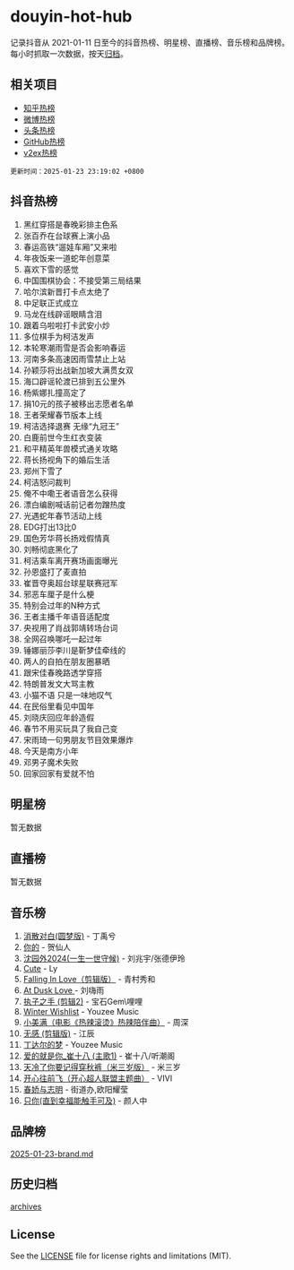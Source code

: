 # douyin-hot-hub

记录抖音从 2021-01-11 日至今的抖音热榜、明星榜、直播榜、音乐榜和品牌榜。每小时抓取一次数据，按天[归档](archives)。

## 相关项目

- [知乎热榜](https://github.com/lonnyzhang423/zhihu-hot-hub)
- [微博热榜](https://github.com/lonnyzhang423/weibo-hot-hub)
- [头条热榜](https://github.com/lonnyzhang423/toutiao-hot-hub)
- [GitHub热榜](https://github.com/lonnyzhang423/github-hot-hub)
- [v2ex热榜](https://github.com/lonnyzhang423/v2ex-hot-hub)


`更新时间：2025-01-23 23:19:02 +0800`

## 抖音热榜

1. 黑红穿搭是春晚彩排主色系
1. 张百乔在台球赛上演小品
1. 春运高铁“遛娃车厢”又来啦
1. 年夜饭来一道蛇年创意菜
1. 喜欢下雪的感觉
1. 中国围棋协会：不接受第三局结果
1. 哈尔滨新晋打卡点太绝了
1. 中足联正式成立
1. 马龙在线辟谣眼睛含泪
1. 跟着乌啦啦打卡武安小炒
1. 多位棋手为柯洁发声
1. 本轮寒潮雨雪是否会影响春运
1. 河南多条高速因雨雪禁止上站
1. 孙颖莎将出战新加坡大满贯女双
1. 海口辟谣轮渡已排到五公里外
1. 杨紫娜扎撞高定了
1. 捐10元的孩子被移出志愿者名单
1. 王者荣耀春节版本上线
1. 柯洁选择退赛 无缘“九冠王”
1. 白鹿前世今生红衣变装
1. 和平精英年兽模式通关攻略
1. 蒋长扬视角下的婚后生活
1. 郑州下雪了
1. 柯洁怒问裁判
1. 俺不中嘞王者语音怎么获得
1. 漂白编剧喊话前记者勿蹭热度
1. 光遇蛇年春节活动上线
1. EDG打出13比0
1. 国色芳华蒋长扬戏假情真
1. 刘畅彻底黑化了
1. 柯洁乘车离开赛场画面曝光
1. 孙恩盛打了麦直拍
1. 崔晋夺奥超台球星联赛冠军
1. 邪恶车厘子是什么梗
1. 特别会过年的N种方式
1. 王者主播千年语音适配度
1. 央视用了肖战郭靖转场台词
1. 全网召唤哪吒一起过年
1. 锤娜丽莎李川是靳梦佳牵线的
1. 两人的自拍在朋友圈暴晒
1. 跟宋佳春晚路透学穿搭
1. 特朗普发文大骂主教
1. 小猫不语 只是一味地叹气
1. 在民俗里看见中国年
1. 刘晓庆回应年龄造假
1. 春节不用买玩具了我自己变
1. 宋雨琦一句男朋友节目效果爆炸
1. 今天是南方小年
1. 邓男子魔术失败
1. 回家回家有爱就不怕

## 明星榜

暂无数据

## 直播榜

暂无数据

## 音乐榜

1. [消散对白(圆梦版)](https://sf5-hl-cdn-tos.douyinstatic.com/obj/tos-cn-ve-2774/og4jB5I5IizzoZVAAAzWgBMAsMDWoArfwBOiFs) - 丁禹兮
1. [你的](https://sf5-hl-cdn-tos.douyinstatic.com/obj/tos-cn-ve-2774/oYuIeKf42jB7sEV6B2upMdpYAgfrQWj0FeRegh) - 贺仙人
1. [沈园外2024(一生一世守候)](https://sf5-hl-cdn-tos.douyinstatic.com/obj/tos-cn-ve-2774/oAIYMHGCmKaYKFDd6FZBf9AfMfx1eErAAEJAFH) - 刘兆宇/张德伊玲
1. [Cute](https://sf6-cdn-tos.douyinstatic.com/obj/tos-cn-ve-2774/o4IbIzHWKAAB4wsS5qMBRiiAlEBGTpQRNfFvuo) - Ly
1. [Falling In Love（剪辑版）](https://sf5-hl-cdn-tos.douyinstatic.com/obj/tos-cn-ve-2774/o8ajpA8zzgBPahbBIO8AcKGBLJezFCRd1wfP9f) - 青村秀和
1. [ At Dusk  Love ](https://sf5-hl-cdn-tos.douyinstatic.com/obj/tos-cn-ve-2774/o8CrpCf5CaYgI4ZrtQgMQAFEfuGqNnRSDQAPBc) - 刘嗨雨
1. [执子之手 (剪辑2)](https://sf5-hl-cdn-tos.douyinstatic.com/obj/tos-cn-ve-2774/oUoZLQjCc31XzqsBnBQUNgeKtYPBcgbFDwtfcu) - 宝石Gem\哩哩
1. [Winter Wishlist](https://sf5-hl-cdn-tos.douyinstatic.com/obj/tos-cn-ve-2774/oIIgUOeamCFCVAzxN6MFRLIBlLGpUqQxeeHrLE) - Youzee Music
1. [小美满（电影《热辣滚烫》热辣陪伴曲）](https://sf5-hl-cdn-tos.douyinstatic.com/obj/tos-cn-ve-2774/o0GAn2lSgfZIDUgtevCGDQYnFg4CwnrBaxbTZL) - 周深
1. [无感 (剪辑版)](https://sf3-cdn-tos.douyinstatic.com/obj/tos-cn-ve-2774/o0eIsUzJBDlQaQFC5OFlgbMEZC1TFYBftOBn6p) - 江辰
1. [丁达尔的梦](https://sf6-cdn-tos.douyinstatic.com/obj/tos-cn-ve-2774/oMU3WirUZBVQkAC9ccG5P2IQirziZM2RTInUY) - Youzee Music
1. [爱的就是你_崔十八 (主歌1)](https://sf5-hl-cdn-tos.douyinstatic.com/obj/tos-cn-ve-2774/oI5BO5DhFZ6UTcNCnZaOCBLtZ7WIMQGfgnXf5E) - 崔十八/听潮阁
1. [天冷了你要记得穿秋裤（米三岁版）](https://sf5-hl-cdn-tos.douyinstatic.com/obj/tos-cn-ve-2774/oQlIwVIDWiZ6BQilAorS7MA0AgCkQDvcZAdm1) - 米三岁
1. [开心往前飞（开心超人联盟主题曲）](https://sf5-hl-cdn-tos.douyinstatic.com/obj/tos-cn-ve-2774/9d8fb7c82cf1421fb93a9fe925275e0a) - VIVI
1. [春娇与志明](https://sf6-cdn-tos.douyinstatic.com/obj/tos-cn-ve-2774/e530d8fceb7044b39707d7f9ff54add1) - 街道办,欧阳耀莹
1. [只你(直到幸福能触手可及)](https://sf5-hl-cdn-tos.douyinstatic.com/obj/tos-cn-ve-2774/o0lBkRDzFTeaVSUz3ZZSCBVtZ5DIMQGfgmEAuE) - 颜人中

## 品牌榜

[2025-01-23-brand.md](archives/2025-01-23-brand.md)

## 历史归档

[archives](archives)

## License

See the [LICENSE](LICENSE) file for license rights and limitations (MIT).
